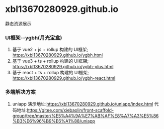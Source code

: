 # xbl13670280929.github.io
静态资源展示

### UI框架--ygbh(月光宝盒)
1.  基于 vue2 + js + rollup 构建的 UI框架;
	https://xbl13670280929.github.io/ygbh.html
2.  基于 vue3 + ts + rollup 构建的 UI框架;
	https://xbl13670280929.github.io/ygbh-plus.html
3.  基于 react + ts + rollup 构建的 UI框架;
	https://xbl13670280929.github.io/ygbh-react.html


### 多端解决方案
1.  uniapp
	演示地址:https://xbl13670280929.github.io/uniapp/index.html
	代码地址:https://gitee.com/xiebaolin/front-scaffold-group/tree/master/%E5%A4%9A%E7%AB%AF%E8%A7%A3%E5%86%B3%E6%96%B9%E6%A1%88/uniapp
	